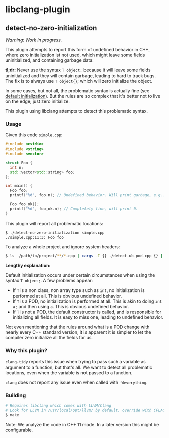 # libclang-plugin

## detect-no-zero-initialization

*Warning: Work in progress.*

This plugin attempts to report this form of undefined behavior in C++, where zero initialization ist not used, which might leave some fields uninitialized, and containing garbage data:

**tl;dr:** Never use the syntax `T object;` because it will leave some fields uninitialized and they will contain garbage, leading to hard to track bugs. The fix is to always use `T object{}`; which will zero initialize the object.

In some cases, but not all, the problematic syntax is actually fine (see [default initialization](https://en.cppreference.com/w/cpp/language/default_initialization)). But the rules are so complex that it's better not to live on the edge; just zero initialize.

This plugin using libclang attempts to detect this problematic syntax. 

### Usage

Given this code `simple.cpp`:

```cpp
#include <cstdio>
#include <string>
#include <vector>

struct Foo {
  int n;
  std::vector<std::string> foo;
};

int main() {
  Foo foo;
  printf("%d", foo.n); // Undefined behavior. Will print garbage, e.g.: `-1140067760`

  Foo foo_ok{};
  printf("%d", foo_ok.n); // Completely fine, will print 0.
}
```

This plugin will report all problematic locations:

```sh
$ ./detect-no-zero-initialization simple.cpp
./simple.cpp:11:3: Foo foo
```

To analyze a whole project and ignore system headers:

```sh
$ ls  /path/to/project/**/*.cpp | xargs -I {} ./detect-ub-pod-cpp {} | grep -v '/path/to/system/headers'
```


**Lengthy explanation:**

Default initialization occurs under certain circumstances when using the syntax `T object;`. A few problems appear:
- If `T` is a non class, non array type such as `int`, no initialization is performed at all. This is obvious undefined behavior.
- If `T` is a POD, no initialization is performed at all. This is akin to doing `int a;` and then using `a`. This is obvious undefined behavior.
- If `T` is not a POD, the default constructor is called, and is responsible for initializing all fields. It is easy to miss one, leading to undefined behavior.

Not even mentioning that the rules around what is a POD change with nearly every C++ standard version, it is apparent it is simpler to let the compiler zero initialize all the fields for us. 


### Why this plugin?

`clang-tidy` reports this issue when trying to pass such a variable as argument to a function, but that's all. We want to detect all problematic locations, even when the variable is not passed to a function.

`clang` does not report any issue even when called with `-Weverything`.

### Building

```sh
# Requires libclang which comes with LLVM/Clang
# Look for LLVM in /usr/local/opt/llvm/ by default, override with CFLAGS
$ make
```

Note: We analyze the code in C++ 11 mode. In a later version this might be configurable.
